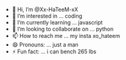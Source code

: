 - 👋 Hi, I’m @Xx-HaTeeM-xX
- 👀 I’m interested in ... coding 
- 🌱 I’m currently learning ... javascript
- 💞️ I’m looking to collaborate on ... python
- 📫 How to reach me ... my insta xo_hateem
- 😄 Pronouns: ... just a man 
- ⚡ Fun fact: ... i can bench 265 lbs 

<!---
Xx-HaTeeM-xX/Xx-HaTeeM-xX is a ✨ special ✨ repository because its `README.md` (this file) appears on your GitHub profile.
You can click the Preview link to take a look at your changes.
--->
